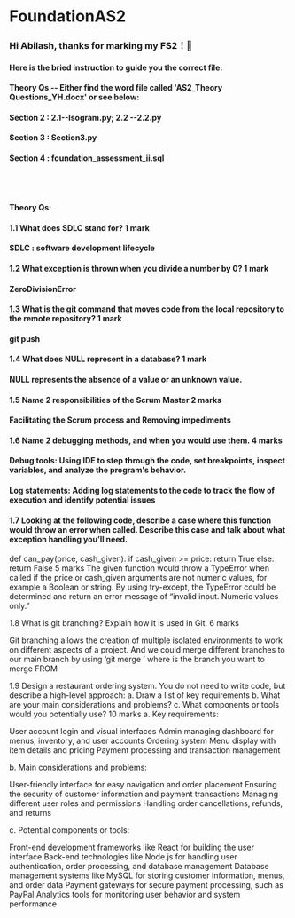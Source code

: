 # FoundationAS2

### Hi Abilash, thanks for marking my FS2！💜


#### Here is the bried instruction to guide you the correct file:
#### **Theory Qs** -- Either find the word file called 'AS2_Theory Questions_YH.docx' or see below:
#### **Section 2** : 2.1--Isogram.py; 2.2 --2.2.py
#### **Section 3** : Section3.py
#### **Section 4** : foundation_assessment_ii.sql




<br>




<br/>


#### Theory Qs:
#### 1.1    What does SDLC stand for?	1 mark
#### SDLC : software development lifecycle

####   1.2   What exception is thrown when you divide a number by 0?	1 mark 
#### ZeroDivisionError 


####   1.3   What is the git command that moves code from the local repository to the remote repository? 	1 mark
#### git push

####   1.4   What does NULL represent in a database? 	   1 mark

#### NULL represents the absence of a value or an unknown value.

 ####  1.5   Name 2 responsibilities of the Scrum Master 	2 marks
#### Facilitating the Scrum process and Removing impediments

 ####  1.6   Name 2 debugging methods, and when you would use them.	  4 marks
#### Debug tools: Using IDE to step through the code, set breakpoints, inspect variables, and analyze the program's behavior.
#### Log statements: Adding log statements to the code to track the flow of execution and identify potential issues

  #### 1.7   Looking at the following code, describe a case where this function would throw an error when called. Describe this case and talk about what exception handling you’ll need. 

def can_pay(price, cash_given):
   if cash_given >= price:
       return True
   else:
       return False
	  5 marks
The given function would throw a TypeError when called if the price or cash_given arguments are not numeric values, for example a Boolean or string. By using try-except, the TypeError could be determined and return an error message of “invalid input. Numeric values only.”

   1.8    What is git branching? Explain how it is used in Git. 	  6 marks

Git branching allows the creation of multiple isolated environments to work on different aspects of a project. And we could merge different branches to our main branch by using ‘git merge <branch>’ where <branch> is the branch you want to merge FROM

   1.9  Design a restaurant ordering system. 
           You do not need to write code, but describe a high-level approach: 
a.	Draw a list of key requirements
b.	What are your main considerations and problems?
c.	What components or tools would you potentially use? 	  10 marks
a. Key requirements:

User account login and visual interfaces
Admin managing dashboard for menus, inventory, and user accounts
Ordering system 
Menu display with item details and pricing
Payment processing and transaction management

b. Main considerations and problems:

User-friendly interface for easy navigation and order placement
Ensuring the security of customer information and payment transactions
Managing different user roles and permissions
Handling order cancellations, refunds, and returns

c. Potential components or tools:

Front-end development frameworks like React for building the user interface
Back-end technologies like Node.js for handling user authentication, order processing, and database management
Database management systems like MySQL for storing customer information, menus, and order data
Payment gateways for secure payment processing, such as PayPal
Analytics tools for monitoring user behavior and system performance


